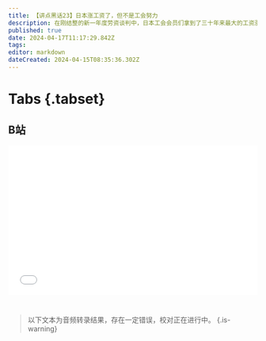 ```yaml
---
title: 【讲点黑话23】日本涨工资了，但不是工会努力
description: 在刚结整的新一年度劳资谈判中，日本工会会员们拿到了三十年来最大的工资涨幅。但主要原因并不是今年工会特别能战斗，而是站到了输入型通胀的“风口”，还要加上日本官方对企业的频繁施压。 别人都想要避免“工资-通胀”螺旋，唯独日本政府对此积极渴求，期望凭此打破长期“通缩-萧条”的恶性循环。现在通胀有了，企业也初步给员工加了工资。这个社会实验的结果终于可能出来了。 作为曾经的经济模板，以及相近的社会文化和人口趋势，日本的经验和教训都值得我们认真观察。
published: true
date: 2024-04-17T11:17:29.842Z
tags: 
editor: markdown
dateCreated: 2024-04-15T08:35:36.302Z
---
```


# Tabs {.tabset}

## B站

<div style="position: relative; padding: 30% 45%;">
<iframe style="position: absolute; width: 100%; height: 100%; left: 0; top: 0;" src="//player.bilibili.com/player.html?&bvid=BV1QT421m7f2&page=1&as_wide=1&high_quality=1&danmaku=1&autoplay=0" scrolling="no" border="0" frameborder="no" framespacing="0" allowfullscreen="true"></iframe>
</div>


#

> 以下文本为音频转录结果，存在一定错误，校对正在进行中。
{.is-warning}

